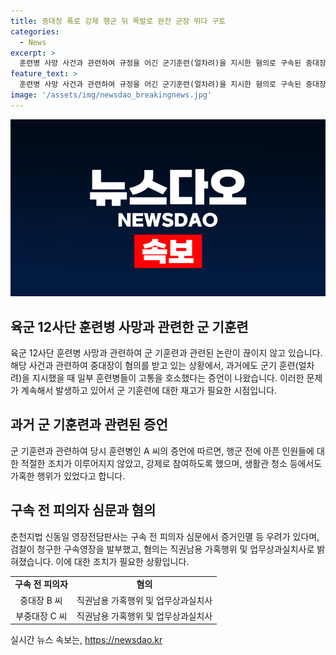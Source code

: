 ```yaml
---
title: 중대장 폭로 강제 행군 뒤 목발로 완전 군장 뛰다 구토
categories:
  - News
excerpt: >
  훈련병 사망 사건과 관련하여 규정을 어긴 군기훈련(얼차려)을 지시한 혐의로 구속된 중대장에게 추가로 군기 훈련 중 강제참여 및 가혹행위를 주장하는 증언이 나왔다. 구속된 중대장과 부중대장은 영장전담판사로부터 구속영장을 발부받았으며, 직권남용 가혹행위 및 업무상과실치사 혐의가 적용됐다. 두 사람은 훈련병 사망 사건과 관련하여 적절한 조치를 하지 않아 사망에 이르게 한 혐의를 받고 있다.
feature_text: >
  훈련병 사망 사건과 관련하여 규정을 어긴 군기훈련(얼차려)을 지시한 혐의로 구속된 중대장에게 추가로 군기 훈련 중 강제참여 및 가혹행위를 주장하는 증언이 나왔다. 구속된 중대장과 부중대장은 영장전담판사로부터 구속영장을 발부받았으며, 직권남용 가혹행위 및 업무상과실치사 혐의가 적용됐다. 두 사람은 훈련병 사망 사건과 관련하여 적절한 조치를 하지 않아 사망에 이르게 한 혐의를 받고 있다.
image: '/assets/img/newsdao_breakingnews.jpg'
---
```


<p><img src="/assets/img/newsdao_breakingnews.jpg" alt="koreaapp 속보" /></p>

<h2 data-ke-size="size26">육군 12사단 훈련병 사망과 관련한 군 기훈련</h2>

<p data-ke-size="size16">육군 12사단 훈련병 사망과 관련하여 군 기훈련과 관련된 논란이 끊이지 않고 있습니다. 해당 사건과 관련하여 중대장이 혐의를 받고 있는 상황에서, 과거에도 군기 훈련(얼차려)을 지시했을 때 일부 훈련병들이 고통을 호소했다는 증언이 나왔습니다. 이러한 문제가 계속해서 발생하고 있어서 군 기훈련에 대한 재고가 필요한 시점입니다.</p>

<h2 data-ke-size="size26">과거 군 기훈련과 관련된 증언</h2>

<p data-ke-size="size16">군 기훈련과 관련하여 당시 훈련병인 A 씨의 증언에 따르면, 행군 전에 아픈 인원들에 대한 적절한 조치가 이루어지지 않았고, 강제로 참여하도록 했으며, 생활관 청소 등에서도 가혹한 행위가 있었다고 합니다.</p>

<h2 data-ke-size="size26">구속 전 피의자 심문과 혐의</h2>

<p data-ke-size="size16">춘천지법 신동일 영장전담판사는 구속 전 피의자 심문에서 증거인멸 등 우려가 있다며, 검찰이 청구한 구속영장을 발부했고, 혐의는 직권남용 가혹행위 및 업무상과실치사로 밝혀졌습니다. 이에 대한 조치가 필요한 상황입니다.</p>

<table>
    <tr>
        <td style="text-align: center; height: 17px;"><b>구속 전 피의자</b></td>
        <td style="text-align: center; height: 17px;"><b>혐의</b></td>
    </tr>
    <tr>
        <td style="text-align: center; height: 17px;">중대장 B 씨</td>
        <td style="text-align: center; height: 17px;">직권남용 가혹행위 및 업무상과실치사</td>
    </tr>
    <tr>
        <td style="text-align: center; height: 17px;">부중대장 C 씨</td>
        <td style="text-align: center; height: 17px;">직권남용 가혹행위 및 업무상과실치사</td>
    </tr>
</table>
실시간 뉴스 속보는, <a href="https://newsdao.kr" rel="dofollow">https://newsdao.kr</a>


